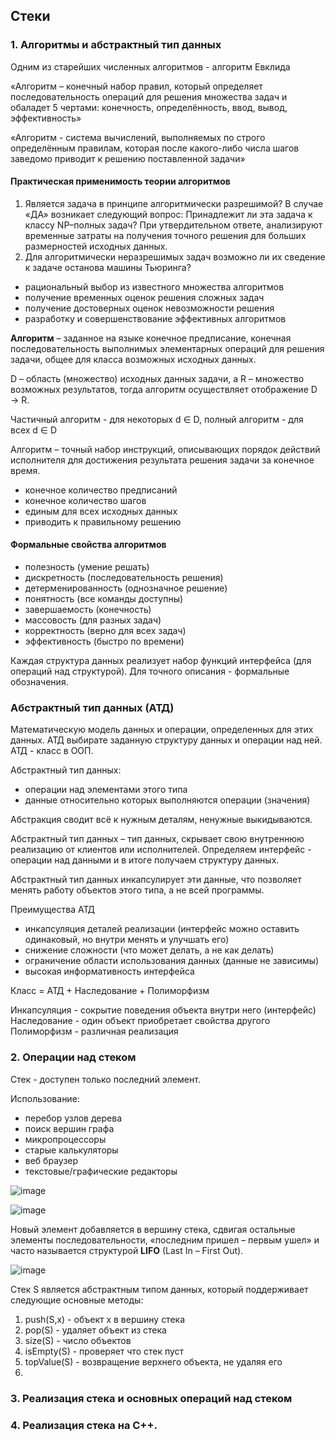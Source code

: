 ## Стеки
### 1. Алгоритмы и абстрактный тип данных
Одним из старейших численных алгоритмов - алгоритм Евклида

«Алгоритм – конечный набор правил, который определяет последовательность операций для решения множества задач и обаладет 5 чертами: конечность, определённость, ввод, вывод, эффективность»

«Алгоритм - система вычислений, выполняемых по строго определённым правилам, которая после какого-либо числа шагов заведомо приводит к решению поставленной задачи»

#### Практическая применимость теории алгоритмов
1. Является задача в принципе алгоритмически разрешимой? В случае «ДА» возникает следующий вопрос: Принадлежит ли эта задача к классу NP–полных задач? При утвердительном ответе, анализируют временные затраты на получения точного решения для больших размерностей исходных данных.
2. Для алгоритмически неразрешимых задач возможно ли их сведение к задаче останова машины Тьюринга?

- рациональный выбор из известного множества алгоритмов
- получение временных оценок решения сложных задач
- получение достоверных оценок невозможности решения
- разработку и совершенствование эффективных алгоритмов

**Алгоритм** – заданное на языке конечное предписание, конечная последовательность выполнимых элементарных операций для решения задачи, общее для класса возможных исходных данных.

D – область (множество) исходных данных задачи, а R – множество возможных результатов, тогда алгоритм осуществляет отображение D → R.

Частичный алгоритм - для некоторых d ∈ D, полный алгоритм - для всех d ∈ D

Алгоритм – точный набор инструкций, описывающих порядок действий исполнителя для достижения результата решения задачи за конечное время.

- конечное количество предписаний
- конечное количество шагов
- единым для всех исходных данных
- приводить к правильному решению

#### Формальные свойства алгоритмов
- полезность (умение решать)
- дискретность (последовательность решения)
- детерменированность (однозначное решение)
- понятность (все команды доступны)
- завершаемость (конечность)
- массовость (для разных задач)
- корректность (верно для всех задач)
- эффективность (быстро по времени)

Каждая структура данных реализует набор функций интерфейса (для операций над структурой). Для точного описания - формальные обозначения. 

### Абстрактный тип данных (АТД)
Математическую модель данных и операции, определенных для этих данных. АТД выбирате заданную структуру данных и операции над ней. АТД - класс в ООП. 

Абстрактный тип данных:
- операции над элементами этого типа
- данные относительно которых выполняются операции (значения)

Абстракция сводит всё к нужным деталям, ненужные выкидываются.

Абстрактный тип данных – тип данных, скрывает свою внутреннюю реализацию от клиентов или исполнителей. Определяем интерфейс - операции над данными и в итоге получаем структуру данных. 

Абстрактный тип данных инкапсулирует эти данные, что позволяет менять работу объектов этого типа, а не всей программы. 

Преимущества АТД
- инкапсуляция деталей реализации (интерфейс можно оставить одинаковый, но внутри менять и улучшать его)
- снижение сложности (что может делать, а не как делать)
- ограничение области использования данных (данные не зависимы)
- высокая информативность интерфейса 

Класс = АТД + Наследование + Полиморфизм

Инкапсуляция - сокрытие поведения объекта внутри него (интерфейс)
<br>
Наследование - один объект приобретает свойства другого
<br>
Полиморфизм - различная реализация

### 2. Операции над стеком
Стек - доступен только последний элемент.

Использование:
- перебор узлов дерева
- поиск вершин графа
- микропроцессоры
- старые калькуляторы
- веб браузер
- текстовые/графические редакторы

![image](https://github.com/mireashik/aood_3sem/assets/49165758/6a9bb5e0-b95e-4339-8b5c-c2d6d670483a)

![image](https://github.com/mireashik/aood_3sem/assets/49165758/45e30878-5e90-43b5-8309-039f0433aa44)

Новый элемент добавляется в вершину стека, сдвигая остальные элементы последовательности, «последним пришел – первым ушел» и часто называется структурой **LIFO** (Last In – First Out).

![image](https://github.com/mireashik/aood_3sem/assets/49165758/55f43891-62dd-4fee-853d-b5e4ca1af218)

Стек S является абстрактным типом данных, который поддерживает следующие основные методы:
1. push(S,x) - объект x в вершину стека
2. pop(S) - удаляет объект из стека
3. size(S) - число объектов
4. isEmpty(S) - проверяет что стек пуст
5. topValue(S) - возвращение верхнего объекта, не удаляя его
6. 
### 3. Реализация стека и основных операций над стеком


### 4. Реализация стека на С++.
